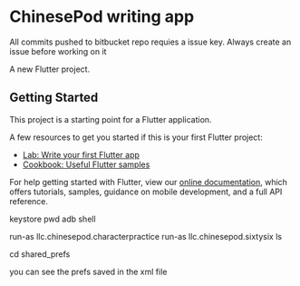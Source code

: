 # ChinesePod writing app

All commits pushed to bitbucket repo requies a issue key.
Always create an issue before working on it

A new Flutter project.

## Getting Started

This project is a starting point for a Flutter application.

A few resources to get you started if this is your first Flutter project:

- [Lab: Write your first Flutter app](https://flutter.dev/docs/get-started/codelab)
- [Cookbook: Useful Flutter samples](https://flutter.dev/docs/cookbook)

For help getting started with Flutter, view our
[online documentation](https://flutter.dev/docs), which offers tutorials,
samples, guidance on mobile development, and a full API reference.

keystore pwd
adb shell

run-as llc.chinesepod.characterpractice
run-as llc.chinesepod.sixtysix
ls

cd shared_prefs

you can see the prefs saved in the xml file